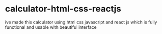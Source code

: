 # calculator-html-css-reactjs
ive made this calculator using html css javascript and react js which is fully functional and usable with beautiful interface
